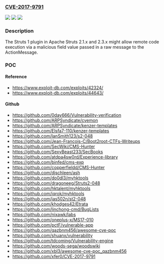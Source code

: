 ### [CVE-2017-9791](https://cve.mitre.org/cgi-bin/cvename.cgi?name=CVE-2017-9791)
![](https://img.shields.io/static/v1?label=Product&message=Apache%20Struts&color=blue)
![](https://img.shields.io/static/v1?label=Version&message=n%2Fa&color=blue)
![](https://img.shields.io/static/v1?label=Vulnerability&message=Remote%20Code%20Execution&color=brighgreen)

### Description

The Struts 1 plugin in Apache Struts 2.1.x and 2.3.x might allow remote code execution via a malicious field value passed in a raw message to the ActionMessage.

### POC

#### Reference
- https://www.exploit-db.com/exploits/42324/
- https://www.exploit-db.com/exploits/44643/

#### Github
- https://github.com/0day666/Vulnerability-verification
- https://github.com/ARPSyndicate/cvemon
- https://github.com/ARPSyndicate/kenzer-templates
- https://github.com/Elsfa7-110/kenzer-templates
- https://github.com/IanSmith123/s2-048
- https://github.com/Jean-Francois-C/Boot2root-CTFs-Writeups
- https://github.com/SecWiki/CMS-Hunter
- https://github.com/SexyBeast233/SecBooks
- https://github.com/atdpa4sw0rd/Experience-library
- https://github.com/binfed/cms-exp
- https://github.com/copperfieldd/CMS-Hunter
- https://github.com/djschleen/ash
- https://github.com/do0dl3/myhktools
- https://github.com/dragoneeg/Struts2-048
- https://github.com/hktalent/myhktools
- https://github.com/iqrok/myhktools
- https://github.com/jas502n/st2-048
- https://github.com/khodges42/Etrata
- https://github.com/linchong-cmd/BugLists
- https://github.com/nixawk/labs
- https://github.com/oneplus-x/MS17-010
- https://github.com/pctF/vulnerable-app
- https://github.com/qazbnm456/awesome-cve-poc
- https://github.com/shuanx/vulnerability
- https://github.com/tdcoming/Vulnerability-engine
- https://github.com/woods-sega/woodswiki
- https://github.com/xbl3/awesome-cve-poc_qazbnm456
- https://github.com/xfer0/CVE-2017-9791

